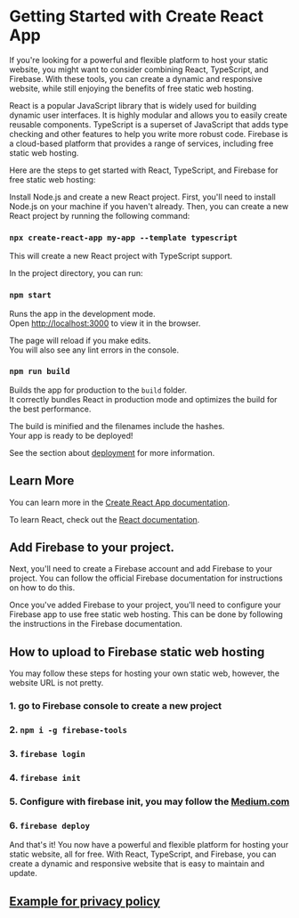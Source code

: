 # Getting Started with Create React App

If you're looking for a powerful and flexible platform to host your static website, you might want to consider combining React, TypeScript, and Firebase. With these tools, you can create a dynamic and responsive website, while still enjoying the benefits of free static web hosting.

React is a popular JavaScript library that is widely used for building dynamic user interfaces. It is highly modular and allows you to easily create reusable components. TypeScript is a superset of JavaScript that adds type checking and other features to help you write more robust code. Firebase is a cloud-based platform that provides a range of services, including free static web hosting.

Here are the steps to get started with React, TypeScript, and Firebase for free static web hosting:

Install Node.js and create a new React project.
First, you'll need to install Node.js on your machine if you haven't already. Then, you can create a new React project by running the following command:

### `npx create-react-app my-app --template typescript`

This will create a new React project with TypeScript support.

In the project directory, you can run:

### `npm start`

Runs the app in the development mode.\
Open [http://localhost:3000](http://localhost:3000) to view it in the browser.

The page will reload if you make edits.\
You will also see any lint errors in the console.

### `npm run build`

Builds the app for production to the `build` folder.\
It correctly bundles React in production mode and optimizes the build for the best performance.

The build is minified and the filenames include the hashes.\
Your app is ready to be deployed!

See the section about [deployment](https://facebook.github.io/create-react-app/docs/deployment) for more information.

## Learn More

You can learn more in the [Create React App documentation](https://facebook.github.io/create-react-app/docs/getting-started).

To learn React, check out the [React documentation](https://reactjs.org/).

## Add Firebase to your project.

Next, you'll need to create a Firebase account and add Firebase to your project. You can follow the official Firebase documentation for instructions on how to do this.

Once you've added Firebase to your project, you'll need to configure your Firebase app to use free static web hosting. This can be done by following the instructions in the Firebase documentation.

## How to upload to Firebase static web hosting

You may follow these steps for hosting your own static web, however, the website URL is not pretty.

### 1. go to Firebase console to create a new project

### 2. `npm i -g firebase-tools`

### 3. `firebase login`

### 4. `firebase init`

### 5. Configure with firebase init, you may follow the [Medium.com](https://medium.com/swlh/how-to-deploy-a-react-app-with-firebase-hosting-98063c5bf425)

### 6. `firebase deploy`

And that's it! You now have a powerful and flexible platform for hosting your static website, all for free. With React, TypeScript, and Firebase, you can create a dynamic and responsive website that is easy to maintain and update.

## [Example for privacy policy](https://spy-where-privacy-policy.web.app)